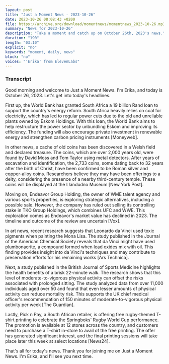 ```yaml
---
layout: post
title: "Just a Moment News - 2023-10-26"
date: 2023-10-26 08:08:43 +0200
file: https://archive.org/download/momentnews/momentnews_2023-10-26.mp3
summary: "News for 2023-10-26"
description: "Take a moment and catch up on October 26th, 2023's news."
duration: "190"
length: "03:10"
explicit: "no"
keywords: "moment, daily, news"
block: "no"
voices: "'Erika' from ElevenLabs"
---
```


### Transcript

Good morning and welcome to Just a Moment News. I'm Erika, and today is October 26, 2023. Let's get into today's headlines.

First up, the World Bank has granted South Africa a 19 billion Rand loan to support the country's energy reform. South Africa heavily relies on coal for electricity, which has led to regular power cuts due to the old and unreliable plants owned by Eskom Holdings. With this loan, the World Bank aims to help restructure the power sector by unbundling Eskom and improving its efficiency. The funding will also encourage private investment in renewable energy and strengthen carbon pricing instruments [Moneyweb].

In other news, a cache of old coins has been discovered in a Welsh field and declared treasure. The coins, which are over 2,000 years old, were found by David Moss and Tom Taylor using metal detectors. After years of excavation and identification, the 2,733 coins, some dating back to 32 years after the birth of Christ, have been confirmed to be Roman silver and copper-alloy coins. Researchers believe they may have been offerings to a deity, considering the presence of a nearby third-century temple. These coins will be displayed at the Llandudno Museum [New York Post].

Moving on, Endeavor Group Holding, the owner of WME talent agency and various sports properties, is exploring strategic alternatives, including a possible sale. However, the company has ruled out selling its controlling stake in TKO Group Holdings, which combines UFC and WWE. This exploration comes as Endeavor's market value has declined in 2023. The timeline and outcome of the review are uncertain [Vox].

In art news, recent research suggests that Leonardo da Vinci used toxic pigments when painting the Mona Lisa. The study published in the Journal of the American Chemical Society reveals that da Vinci might have used plumbonacrite, a compound formed when lead oxides mix with oil. This finding provides insight into da Vinci's techniques and may contribute to preservation efforts for his remaining works [Ars Technica].

Next, a study published in the British Journal of Sports Medicine highlights the health benefits of a brisk 22-minute walk. The research shows that this level of moderate-to-vigorous physical activity can offset the risks associated with prolonged sitting. The study analyzed data from over 11,000 individuals aged over 50 and found that even lesser amounts of physical activity can reduce mortality risk. This supports the UK chief medical officer's recommendation of 150 minutes of moderate-to-vigorous physical activity per week [The Guardian].

Lastly, Pick n Pay, a South African retailer, is offering free rugby-themed T-shirt printing to celebrate the Springboks' Rugby World Cup performance. The promotion is available at 12 stores across the country, and customers need to purchase a T-shirt in-store to avail of the free printing. The offer has generated significant interest, and the final printing sessions will take place later this week at select locations [News24].

That's all for today's news. Thank you for joining me on Just a Moment News. I'm Erika, and I'll see you next time.
